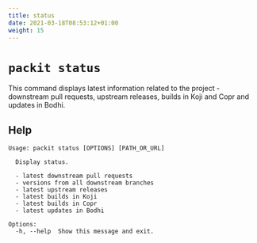```yaml
---
title: status
date: 2021-03-18T08:53:12+01:00
weight: 15
---
```


# `packit status`

This command displays latest information related to the project - downstream
pull requests, upstream releases, builds in Koji and Copr and updates in Bodhi.


## Help

    Usage: packit status [OPTIONS] [PATH_OR_URL]

      Display status.

      - latest downstream pull requests
      - versions from all downstream branches
      - latest upstream releases
      - latest builds in Koji
      - latest builds in Copr
      - latest updates in Bodhi

    Options:
      -h, --help  Show this message and exit.


